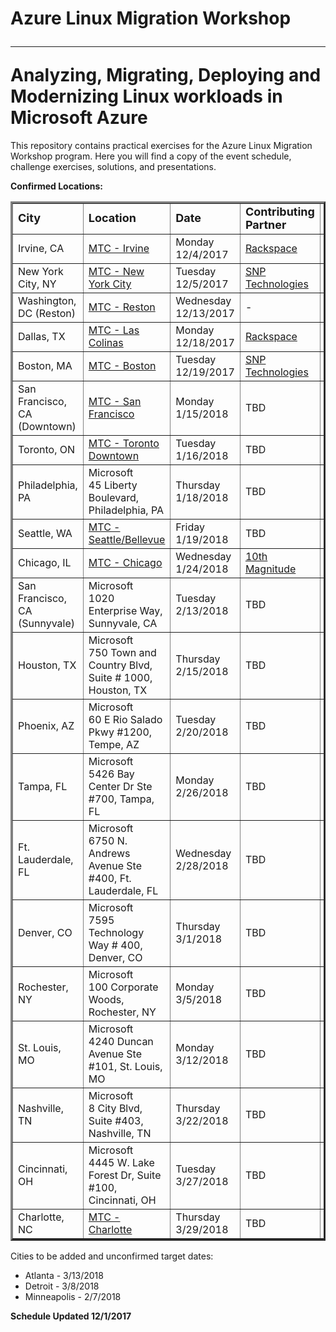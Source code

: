 # Azure Linux Migration Workshop<hr>Analyzing, Migrating, Deploying and Modernizing Linux workloads in Microsoft Azure

This repository contains practical exercises for the Azure Linux Migration Workshop program. Here you will find a copy of the event schedule, challenge exercises, solutions, and presentations.

<strong>Confirmed Locations:</strong>

<table border="3" cellpadding="3" cellspacing="3">
  <tr>
    <td><strong><font size="+1">City</font></strong></td>
    <td><strong><font size="+1">Location</font></strong></td>
    <td><strong><font size="+1">Date</strong></font></td>
    <td><strong><font size="+1">Contributing Partner</font></strong></td>
    <td><strong><font size="+1">Notes</font></strong></td>
  </tr>
  <tr>
    <td>Irvine, CA</td>
    <td><a href="https://www.microsoft.com/en-us/mtc/locations/irvine.aspx" target="_blank">MTC - Irvine</a></td>
    <td>Monday 12/4/2017</td>
    <td><a href="https://www.rackspace.com/" target="_blank">Rackspace</a></td>
    <td><a href="https://www.microsoftevents.com/profile/form/index.cfm?PKformID=0x2874891a7b6" target="_blank">Available for Registration!</a></td>
  </tr>
  <tr>
    <td>New York City, NY</td>
    <td><a href="https://www.microsoft.com/en-us/mtc/locations/new-york.aspx" target="_blank">MTC - New York City</a></td>
    <td>Tuesday 12/5/2017</td>
    <td><a href="https://www.snp.com/" target="_blank">SNP Technologies</a></td>
    <td><a href="https://www.microsoftevents.com/profile/form/index.cfm?PKformID=0x28749861391" target="_blank">Available for Registration!</a></td>
  </tr>
  <tr>
    <td>Washington, DC (Reston)</td>
    <td><a href="https://www.microsoft.com/en-us/mtc/locations/reston.aspx" target="_blank">MTC - Reston</a></td>
    <td>Wednesday 12/13/2017</td>
    <td>-</td>
    <td><a href="https://www.microsoftevents.com/profile/form/index.cfm?PKformID=0x28756702757" target="_blank">Available for Registration!</a></td>
  </tr>
  <tr>
    <td>Dallas, TX</td>
    <td><a href="https://www.microsoft.com/en-us/mtc/locations/dallas.aspx" target="_blank">MTC - Las Colinas</a></td>
    <td>Monday 12/18/2017</td>
    <td><a href="https://www.rackspace.com/" target="_blank">Rackspace</a></td>
    <td><a href="https://www.microsoftevents.com/profile/form/index.cfm?PKformID=0x2875746f50c" target="_blank">Available for Registration!</a></td>
  </tr>
  <tr>
    <td>Boston, MA</td>
    <td><a href="https://www.microsoft.com/en-us/mtc/locations/boston.aspx" target="_blank">MTC - Boston</a></td>
    <td>Tuesday 12/19/2017</td>
    <td><a href="https://www.snp.com/" target="_blank">SNP Technologies</a></td>
    <td><a href="https://www.microsoftevents.com/profile/form/index.cfm?PKformID=0x28540487027" target="_blank">Available for Registration!</a></td>
  </tr>
  <tr>
    <td>San Francisco, CA (Downtown)</td>
    <td><a href="https://www.microsoft.com/en-us/mtc/locations/sanfrancisco.aspx" target="_blank">MTC - San Francisco</a></td>
    <td>Monday 1/15/2018</td>
    <td>TBD</td>
    <td>Registration open soon!</a></td>
  </tr>
  <tr>
    <td>Toronto, ON</td>
    <td><a href="https://www.microsoft.com/en-us/mtc/locations/toronto-downtown.aspx" target="_blank">MTC - Toronto Downtown</a></td>
    <td>Tuesday 1/16/2018</td>
    <td>TBD</td>
    <td>Registration open soon!</td>
  </tr>
  <tr>
    <td>Philadelphia, PA</td>
    <td>Microsoft<br>45 Liberty Boulevard, Philadelphia, PA</td>
    <td>Thursday 1/18/2018</td>
    <td>TBD</td>
    <td>Registration open soon!</td>
  </tr>
  <tr>
    <td>Seattle, WA</td>
    <td><a href="https://www.microsoft.com/en-us/mtc/locations/seattle.aspx" target="_blank">MTC - Seattle/Bellevue</a></td>
    <td>Friday 1/19/2018</td>
    <td>TBD</td>
    <td>Registration open soon!</td>
  </tr>
  <tr>
    <td>Chicago, IL</td>
    <td><a href="https://www.microsoft.com/en-us/mtc/locations/chicago.aspx" target="_blank">MTC - Chicago</a></td>
    <td>Wednesday 1/24/2018</td>
    <td><a href="https://www.10thmagnitude.com"i target="_blank">10th Magnitude</a></td>
    <td>Registration open soon!</td>
  </tr>
  <tr>
    <td>San Francisco, CA (Sunnyvale)</td>
    <td>Microsoft<br>1020 Enterprise Way, Sunnyvale, CA</TD>
    <td>Tuesday 2/13/2018</td>
    <td>TBD</td>
    <td>Registration open soon!</a></td>
  </tr>
  <tr>
    <td>Houston, TX</td>
    <td>Microsoft<br>750 Town and Country Blvd, Suite # 1000, Houston, TX</td>
    <td>Thursday 2/15/2018</td>
    <td>TBD</td>
    <td>Registration open soon!</a></td>
  </tr>
  <tr>
    <td>Phoenix, AZ</td>
    <td>Microsoft<br>60 E Rio Salado Pkwy #1200, Tempe, AZ</td>
    <td>Tuesday 2/20/2018</td>
    <td>TBD</td>
    <td>Registration open soon!</td>
  </tr>
  <tr>
    <td>Tampa, FL</td>
    <td>Microsoft<br>5426 Bay Center Dr Ste #700, Tampa, FL</td>
    <td>Monday 2/26/2018</td>
    <td>TBD</td>
    <td>Registration open soon!</td>
  </tr>
  <tr>
    <td>Ft. Lauderdale, FL</td>
    <td>Microsoft<br>6750 N. Andrews Avenue Ste #400, Ft. Lauderdale, FL</td>
    <td>Wednesday 2/28/2018</td>
    <td>TBD</td>
    <td>Registration open soon!</td>
  </tr>
  <tr>
    <td>Denver, CO</td>
    <td>Microsoft<br>7595 Technology Way # 400, Denver, CO</td>
    <td>Thursday 3/1/2018</td>
    <td>TBD</td>
    <td>Registration open soon!</a></td>
  </tr>
  <tr>
    <td>Rochester, NY</td>
    <td>Microsoft<br>100 Corporate Woods, Rochester, NY</td>
    <td>Monday 3/5/2018</td>
    <td>TBD</td>
    <td>Registration open soon!</a></td>
  </tr>
  <tr>
    <td>St. Louis, MO</td>
    <td>Microsoft<br>4240 Duncan Avenue Ste #101, St. Louis, MO</td>
    <td>Monday 3/12/2018</td>
    <td>TBD</td>
    <td>Registration open soon!</a></td>
  </tr>
  <tr>
    <td>Nashville, TN</td>
    <td>Microsoft<br>8 City Blvd, Suite #403, Nashville, TN</td>
    <td>Thursday 3/22/2018</td>
    <td>TBD</td>
    <td>Registration open soon!</a></td>
  </tr>
  <tr>
    <td>Cincinnati, OH</td>
    <td>Microsoft<br>4445 W. Lake Forest Dr, Suite #100, Cincinnati, OH</td>
    <td>Tuesday 3/27/2018</td>
    <td>TBD</td>
    <td>Registration open soon!</a></td>
  </tr>
  <tr>
    <td>Charlotte, NC</td>
    <td><a href="https://www.microsoft.com/en-us/mtc/locations/charlotte.aspx" target="_blank">MTC - Charlotte</a></td>
    <td>Thursday 3/29/2018</td>
    <td>TBD</td>
    <td>Registration open soon!</a></td>
  </tr>

</table>

Cities to be added and unconfirmed target dates:

<ul>
<li>Atlanta - 3/13/2018</li>
<li>Detroit - 3/8/2018</li>
<li>Minneapolis - 2/7/2018</li>
</ul>

<strong>Schedule Updated 12/1/2017</strong>

